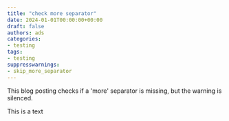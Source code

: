 ```yaml
---
title: "check more separator"
date: 2024-01-01T00:00:00+00:00
draft: false
authors: ads
categories:
- testing
tags:
- testing
suppresswarnings:
- skip_more_separator
---
```


This blog posting checks if a 'more' separator is missing, but the warning is silenced.

This is a text
